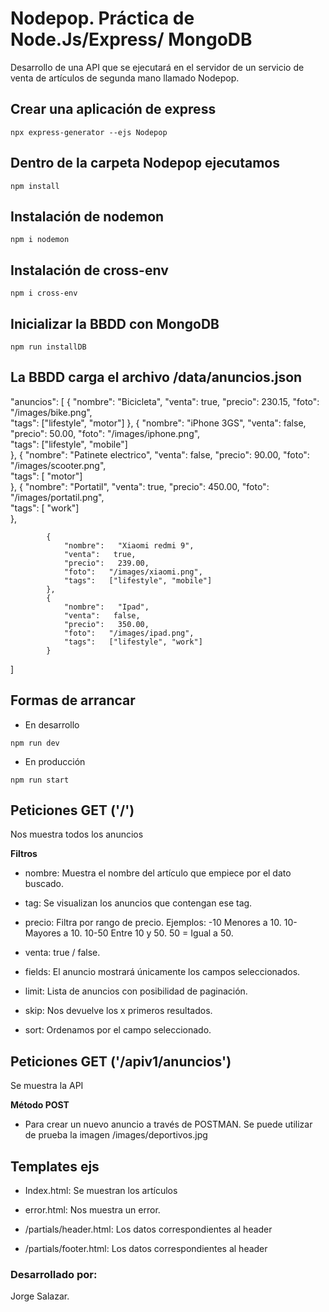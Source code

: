 # Nodepop. Práctica de Node.Js/Express/ MongoDB

Desarrollo de una API que se ejecutará en el servidor de un servicio de venta de artículos de segunda mano llamado Nodepop.

## Crear una aplicación de express

```
npx express-generator --ejs Nodepop
```

## Dentro de la carpeta Nodepop ejecutamos
```
npm install
```

## Instalación de nodemon

```
npm i nodemon
```

## Instalación de cross-env

```
npm i cross-env
```

## Inicializar la BBDD con MongoDB

```
npm run installDB
```
## La BBDD carga el archivo /data/anuncios.json

"anuncios": [
            {
                "nombre":   "Bicicleta",
                "venta":   true,
                "precio":   230.15,
                "foto":   "/images/bike.png",        
                "tags":   ["lifestyle", "motor"]
            },
            {
                "nombre":   "iPhone 3GS",
                "venta":    false,
                "precio":   50.00,
                "foto":   "/images/iphone.png",  
                "tags":   ["lifestyle", "mobile"]  
            },
            {
                "nombre":   "Patinete electrico",
                "venta":   false,
                "precio":   90.00,
                "foto":   "/images/scooter.png",  
                "tags":   [ "motor"]  
            },
            {
                "nombre":   "Portatil",
                "venta":   true,
                "precio":   450.00,
                "foto":   "/images/portatil.png",  
                "tags":   [ "work"]  
            },
        
            {
                "nombre":   "Xiaomi redmi 9",
                "venta":   true,
                "precio":   239.00,
                "foto":   "/images/xiaomi.png",  
                "tags":   ["lifestyle", "mobile"]  
            },
            {
                "nombre":   "Ipad",
                "venta":   false,
                "precio":   350.00,
                "foto":   "/images/ipad.png",  
                "tags":   ["lifestyle", "work"]  
            }
        
]


## Formas de arrancar 

* En desarrollo
```
npm run dev
```

* En producción

```
npm run start
```

## Peticiones GET ('/')

Nos muestra todos los anuncios

**Filtros**

* nombre: Muestra el nombre del artículo que empiece por el dato buscado.

* tag: Se visualizan los anuncios que contengan ese tag.

* precio: Filtra por rango de precio. Ejemplos:
    -10 Menores a 10.
    10- Mayores a 10.
    10-50 Entre 10 y 50.
    50 = Igual a 50.

* venta: true / false.

* fields: El anuncio mostrará únicamente los campos seleccionados.

* limit: Lista de anuncios con posibilidad de paginación.

* skip: Nos devuelve los x primeros resultados.

* sort: Ordenamos por el campo seleccionado.


## Peticiones GET ('/apiv1/anuncios')

Se muestra la API

**Método POST**

* Para crear un nuevo anuncio a través de POSTMAN. Se puede utilizar de prueba la imagen /images/deportivos.jpg

## Templates ejs

* Index.html: Se muestran los artículos

* error.html: Nos muestra un error.

* /partials/header.html: Los datos correspondientes al header

* /partials/footer.html: Los datos correspondientes al header

### Desarrollado por:

Jorge Salazar.